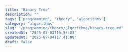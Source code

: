 ```yaml
---
title: "Binary Tree"
description: ""
tags: ["programming", "theory", "algorithms"]
category: "algorithms"
slug: "/programming/theory/algorithms/binary-tree.md"
createdAt: "2025-07-03T15:53:03"
updatedAt: "2025-07-04T17:41:08"
draft: false
---
```

